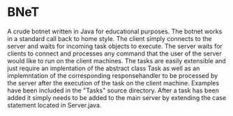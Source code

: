 # BNeT

A crude botnet written in Java for educational purposes. The botnet works in a standard call back to home style. The client simply connects to the server and waits for incoming task objects to execute. The server waits for clients to connect and processes any command that the user of the server would like to run on the client machines. The tasks are easily extensible and just require an implentation of the abstract class Task as well as an implemntation of the corresponding responsehandler to be processed by the server after the execution of the task on the client machine. Examples have been included in the "Tasks" source directory. After a task has been added it simply needs to be added to the main server by extending the case statement located in Server.java.
